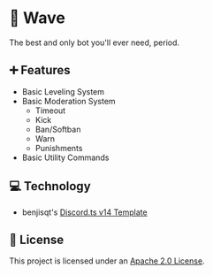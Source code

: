 # 🌊 Wave
The best and only bot you'll ever need, period.

## ➕ Features
- Basic Leveling System
- Basic Moderation System
  - Timeout
  - Kick
  - Ban/Softban
  - Warn
  - Punishments
- Basic Utility Commands
 
## 💻 Technology
- benjisqt's [Discord.ts v14 Template](https://github.com/benjisqt/discordts-template-v14)
 
## 📄 License
This project is licensed under an [Apache 2.0 License](https://github.com/benjisqt/wave-typescript/blob/main/LICENSE).
